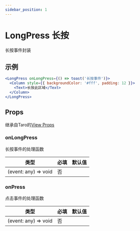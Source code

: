 ```yaml
---
sidebar_position: 1
---
```


# LongPress 长按

长按事件封装

## 示例

```jsx
<LongPress onLongPress={() => toast('长按事件')}>
  <Column style={{ backgroundColor: '#fff', padding: 12 }}>
    <Text>长按此区域</Text>
  </Column>
</LongPress>
```

## Props

继承自Taro的[View Props](https://nervjs.github.io/taro-docs/docs/components/viewContainer/view#viewprops)

### onLongPress

长按事件的处理函数

| 类型 | 必填 | 默认值 |
| ---- | -------- | ------- |
| (event: any) => void | 否 |  |

### onPress

点击事件的处理函数

| 类型 | 必填 | 默认值 |
| ---- | -------- | ------- |
| (event: any) => void | 否 |  |

